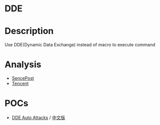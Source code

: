 DDE
===

# Description
Use DDE(Dynamic Data Exchange) instead of macro to execute command

# Analysis
- [SencePost](https://sensepost.com/blog/2017/macro-less-code-exec-in-msword/)
- [Tencent](http://www.freebuf.com/articles/terminal/150285.html)

# POCs

- [DDE Auto Attacks](http://willgenovese.com/office-ddeauto-attacks/) / [中文版](http://bobao.360.cn/learning/detail/4592.html)
